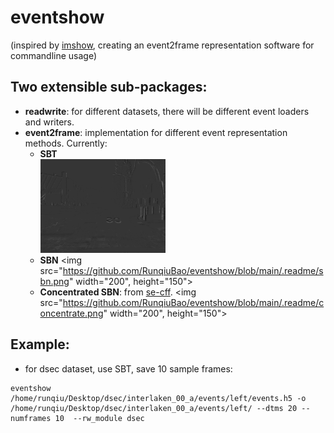 # eventshow
(inspired by [imshow](https://github.com/wkentaro/imshow), creating an event2frame representation software for commandline usage)

## Two extensible sub-packages:
- **readwrite**: for different datasets, there will be different event loaders and writers.
- **event2frame**: implementation for different event representation methods. Currently:
    - **SBT**
      <div align="left">
      <img src="https://github.com/RunqiuBao/eventshow/blob/main/.readme/sbt.png" width="200", height="150">
      </div>
    - **SBN**
      <img src="https://github.com/RunqiuBao/eventshow/blob/main/.readme/sbn.png" width="200", height="150">
    - **Concentrated SBN**: from [se-cff](https://github.com/yonseivnl/se-cff).
      <img src="https://github.com/RunqiuBao/eventshow/blob/main/.readme/concentrate.png" width="200", height="150">

## Example:
- for dsec dataset, use SBT, save 10 sample frames:
```
eventshow /home/runqiu/Desktop/dsec/interlaken_00_a/events/left/events.h5 -o /home/runqiu/Desktop/dsec/interlaken_00_a/events/left/ --dtms 20 --numframes 10  --rw_module dsec
```